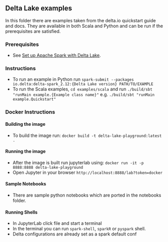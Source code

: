 ## Delta Lake examples
In this folder there are examples taken from the delta.io quickstart guide and docs. They are available in both Scala and Python and can be run if the prerequisites are satisfied.

### Prerequisites
* See [Set up Apache Spark with Delta Lake](https://docs.delta.io/latest/quick-start.html#set-up-apache-spark-with-delta-lake).

### Instructions
* To run an example in Python run `spark-submit --packages io.delta:delta-spark_2.12:{Delta Lake version} PATH/TO/EXAMPLE`
* To run the Scala examples, `cd examples/scala` and run `./build/sbt "runMain example.{Example class name}"` e.g. `./build/sbt "runMain example.Quickstart"`

### Docker Instructions

#### Building the image

* To build the image run: `docker build -t delta-lake-playground:latest .`

#### Running the image

* After the image is built run jupyterlab using: `docker run -it -p 8888:8888 delta-lake-playground`
* Open Jupyter in your browser `http://localhost:8888/lab?token=docker`

#### Sample Notebooks
* There are sample python notebooks which are ported in the notebooks folder.

#### Running Shells
* In JupyterLab click file and start a terminal
* In the terminal you can run `spark-shell`, `sparkR` or `pyspark` shell.
* Delta configurations are already set as a spark default conf

